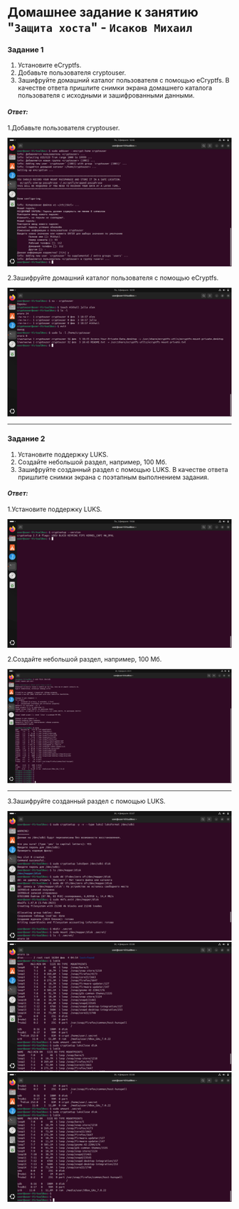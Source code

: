 # Домашнее задание к занятию "`Защита хоста`" - `Исаков Михаил`

### Задание 1

1. Установите eCryptfs.
2. Добавьте пользователя cryptouser.
3. Зашифруйте домашний каталог пользователя с помощью eCryptfs.
В качестве ответа пришлите снимки экрана домашнего каталога пользователя с исходными и зашифрованными данными.

#### *Ответ:*
1.Добавьте пользователя cryptouser.

![z](https://github.com/632456/hw-02/blob/main/ib2/1.png)

2.Зашифруйте домашний каталог пользователя с помощью eCryptfs.

![z](https://github.com/632456/hw-02/blob/main/ib2/2.png)

---

### Задание 2

1. Установите поддержку LUKS.
2. Создайте небольшой раздел, например, 100 Мб.
3. Зашифруйте созданный раздел с помощью LUKS.
В качестве ответа пришлите снимки экрана с поэтапным выполнением задания.

#### *Ответ:*
1.Установите поддержку LUKS.

![z](https://github.com/632456/hw-02/blob/main/ib2/3.png)

2.Создайте небольшой раздел, например, 100 Мб.

![z](https://github.com/632456/hw-02/blob/main/ib2/4.png)

---

3.Зашифруйте созданный раздел с помощью LUKS.

![z](https://github.com/632456/hw-02/blob/main/ib2/5.png)
![z](https://github.com/632456/hw-02/blob/main/ib2/6.png)
![z](https://github.com/632456/hw-02/blob/main/ib2/7.png)










